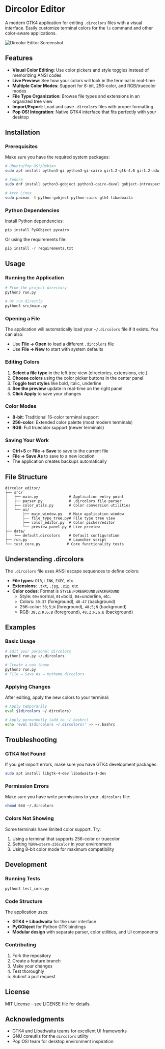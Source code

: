 # Dircolor Editor

A modern GTK4 application for editing `.dircolors` files with a visual interface. Easily customize terminal colors for the `ls` command and other color-aware applications.

![Dircolor Editor Screenshot](screenshot.png)

## Features

- **Visual Color Editing**: Use color pickers and style toggles instead of memorizing ANSI codes
- **Live Preview**: See how your colors will look in the terminal in real-time
- **Multiple Color Modes**: Support for 8-bit, 256-color, and RGB/truecolor modes
- **File Type Organization**: Browse file types and extensions in an organized tree view
- **Import/Export**: Load and save `.dircolors` files with proper formatting
- **Pop OS! Integration**: Native GTK4 interface that fits perfectly with your desktop

## Installation

### Prerequisites

Make sure you have the required system packages:

```bash
# Ubuntu/Pop OS!/Debian
sudo apt install python3-gi python3-gi-cairo gir1.2-gtk-4.0 gir1.2-adw-1

# Fedora
sudo dnf install python3-gobject python3-cairo-devel gobject-introspection-devel gtk4-devel libadwaita-devel

# Arch Linux
sudo pacman -S python-gobject python-cairo gtk4 libadwaita
```

### Python Dependencies

Install Python dependencies:

```bash
pip install PyGObject pycairo
```

Or using the requirements file:

```bash
pip install -r requirements.txt
```

## Usage

### Running the Application

```bash
# From the project directory
python3 run.py

# Or run directly
python3 src/main.py
```

### Opening a File

The application will automatically load your `~/.dircolors` file if it exists. You can also:

- Use **File → Open** to load a different `.dircolors` file
- Use **File → New** to start with system defaults

### Editing Colors

1. **Select a file type** in the left tree view (directories, extensions, etc.)
2. **Choose colors** using the color picker buttons in the center panel
3. **Toggle text styles** like bold, italic, underline
4. **See the preview** update in real-time on the right panel
5. **Click Apply** to save your changes

### Color Modes

- **8-bit**: Traditional 16-color terminal support
- **256-color**: Extended color palette (most modern terminals)
- **RGB**: Full truecolor support (newer terminals)

### Saving Your Work

- **Ctrl+S** or **File → Save** to save to the current file
- **File → Save As** to save to a new location
- The application creates backups automatically

## File Structure

```
dircolor_editor/
├── src/
│   ├── main.py              # Application entry point
│   ├── parser.py            # .dircolors file parser
│   ├── color_utils.py       # Color conversion utilities
│   └── ui/
│       ├── main_window.py   # Main application window
│       ├── file_type_tree.py# File type tree view
│       ├── color_editor.py  # Color picker/editor
│       └── preview_panel.py # Live preview
├── data/
│   └── default.dircolors    # Default configuration
├── run.py                   # Launcher script
└── test_core.py            # Core functionality tests
```

## Understanding .dircolors

The `.dircolors` file uses ANSI escape sequences to define colors:

- **File types**: `DIR`, `LINK`, `EXEC`, etc.
- **Extensions**: `.txt`, `.jpg`, `.zip`, etc.
- **Color codes**: Format is `STYLE;FOREGROUND;BACKGROUND`
  - Style: `00`=normal, `01`=bold, `04`=underline, etc.
  - Colors: `30-37` (foreground), `40-47` (background)
  - 256-color: `38;5;N` (foreground), `48;5;N` (background)
  - RGB: `38;2;R;G;B` (foreground), `48;2;R;G;B` (background)

## Examples

### Basic Usage

```bash
# Edit your personal dircolors
python3 run.py ~/.dircolors

# Create a new theme
python3 run.py
# File → Save As → mytheme.dircolors
```

### Applying Changes

After editing, apply the new colors to your terminal:

```bash
# Apply temporarily
eval $(dircolors ~/.dircolors)

# Apply permanently (add to ~/.bashrc)
echo 'eval $(dircolors ~/.dircolors)' >> ~/.bashrc
```

## Troubleshooting

### GTK4 Not Found

If you get import errors, make sure you have GTK4 development packages:

```bash
sudo apt install libgtk-4-dev libadwaita-1-dev
```

### Permission Errors

Make sure you have write permissions to your `.dircolors` file:

```bash
chmod 644 ~/.dircolors
```

### Colors Not Showing

Some terminals have limited color support. Try:

1. Using a terminal that supports 256-color or truecolor
2. Setting `TERM=xterm-256color` in your environment
3. Using 8-bit color mode for maximum compatibility

## Development

### Running Tests

```bash
python3 test_core.py
```

### Code Structure

The application uses:
- **GTK4 + Libadwaita** for the user interface
- **PyGObject** for Python GTK bindings
- **Modular design** with separate parser, color utilities, and UI components

### Contributing

1. Fork the repository
2. Create a feature branch
3. Make your changes
4. Test thoroughly
5. Submit a pull request

## License

MIT License - see LICENSE file for details.

## Acknowledgments

- GTK4 and Libadwaita teams for excellent UI frameworks
- GNU coreutils for the `dircolors` utility
- Pop OS! team for desktop environment inspiration
